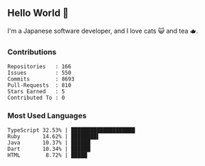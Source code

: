## Hello World 👋

I'm a Japanese software developer, and I love cats 😺 and tea 🫖.

### Contributions

    Repositories   : 166
    Issues         : 550
    Commits        : 8693
    Pull-Requests  : 810
    Stars Earned   : 5
    Contributed To : 0

### Most Used Languages

    TypeScript 32.53% | ████████████████████
    Ruby       14.62% | ████████▌
    Java       10.37% | ██████
    Dart       10.34% | ██████
    HTML        8.72% | █████
